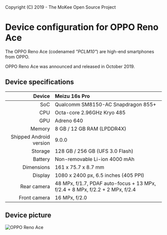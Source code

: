 Copyright (C) 2019 - The MoKee Open Source Project

Device configuration for OPPO Reno Ace
==============

The OPPO Reno Ace (codenamed _"PCLM10"_) are high-end smartphones from OPPO.

OPPO Reno Ace was announced and released in October 2019.

## Device specifications

| Device       | Meizu 16s Pro                          |
| -----------: | :------------------------------------- |
| SoC          | Qualcomm SM8150-AC Snapdragon 855+     |
| CPU          | Octa-core 2.96GHz Kryo 485             |
| GPU          | Adreno 640                             |
| Memory       | 8 GB / 12 GB RAM (LPDDR4X)              |
| Shipped Android version | 9.0.0                       |
| Storage      | 128 GB / 256 GB (UFS 3.0 Flash)        |
| Battery      | Non-removable Li-ion 4000 mAh           |
| Dimensions   | 161 x 75.7 x 8.7 mm                 |
| Display      | 1080 x 2400 px, 6.5 inches (405 PPI)   |
| Rear camera  | 48 MPx, f/1.7, PDAF auto-focus + 13 MPx, f/2.4 + 8 MPx, f/2.2 + 2 MPx, f/2.4 |
| Front camera | 16 MPx, f/2.0                          |

## Device picture

![OPPO Reno Ace](https://bbs-img-coloros-net.oss-cn-beijing.aliyuncs.com/data/oppo/2019/10/14/1571021742.png "OPPO Reno Ace")
